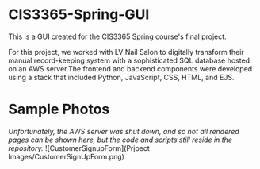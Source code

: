 # CIS3365-Spring-GUI
This is a GUI created for the CIS3365 Spring course's final project.

For this project, we worked with LV Nail Salon to digitally transform their manual record-keeping system with a sophisticated SQL database hosted on an AWS server.The frontend and backend components were developed using a stack that included Python, JavaScript, CSS, HTML, and EJS.

# Sample Photos
*Unfortunately, the AWS server was shut down, and so not all rendered pages can be shown here, but the code and scripts still reside in the repository.*
![CustomerSignupForm](Prjoect Images/CustomerSignUpForm.png)
